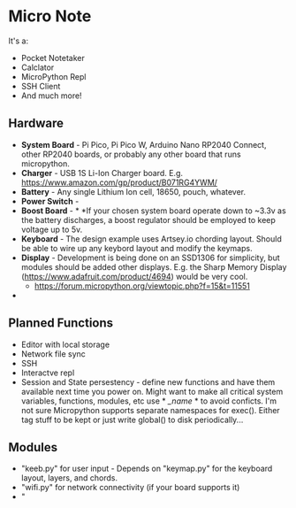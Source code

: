# Micro Note
It's a:
* Pocket Notetaker
* Calclator
* MicroPython Repl
* SSH Client
* And much more!

## Hardware
* **System Board** - Pi Pico, Pi Pico W, Arduino Nano RP2040 Connect, other RP2040 boards, or probably any other board that runs micropython. 
* **Charger** - USB 1S Li-Ion Charger board.  E.g. https://www.amazon.com/gp/product/B071RG4YWM/
* **Battery** - Any single Lithium Ion cell, 18650, pouch, whatever. 
* **Power Switch** - 
* **Boost Board** - * *If your chosen system board operate down to ~3.3v as the battery discharges, a boost regulator should be employed to keep voltage up to 5v.
* **Keyboard** - The design example uses Artsey.io chording layout.  Should be able to wire up any keybord layout and modify the keymaps.
* **Display** - Development is being done on an SSD1306 for simplicity, but modules should be added other displays.  E.g. the Sharp Memory Display (https://www.adafruit.com/product/4694) would be very cool.
  * https://forum.micropython.org/viewtopic.php?f=15&t=11551
* 

## Planned Functions
* Editor with local storage
* Network file sync
* SSH
* Interactve repl
* Session and State persestency - define new functions and have them available next time you power on.  Might want to make all critical system variables, functions, modules, etc use * *_name* * to avoid conficts. I'm not sure Micropython supports separate namespaces for exec().  Either tag stuff to be kept or just write global() to disk periodically...

## Modules
* "keeb.py" for user input - Depends on "keymap.py" for the keyboard layout, layers, and chords.  
* "wifi.py" for network connectivity (if your board supports it)
* "
